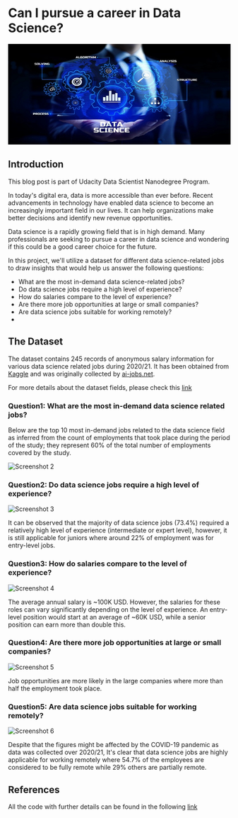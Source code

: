 # Can I pursue a career in Data Science?

![Screenshot 1](https://github.com/mbahaay/course-name/blob/main/assets/Datascience.jpg)


## Introduction

This blog post is part of Udacity Data Scientist Nanodegree Program.

In today's digital era, data is more accessible than ever before. Recent advancements in technology have enabled data science to become an increasingly important field in our lives. It can help organizations make better decisions and identify new revenue opportunities.

Data science is a rapidly growing field that is in high demand. Many professionals are seeking to pursue a career in data science and wondering if this could be a good career choice for the future.

In this project, we'll utilize a dataset for different data science-related jobs to draw insights that would help us answer the following questions:

- What are the most in-demand data science-related jobs?
- Do data science jobs require a high level of experience?
- How do salaries compare to the level of experience?
- Are there more job opportunities at large or small companies?
- Are data science jobs suitable for working remotely?
- 
## The Dataset

The dataset contains 245 records of anonymous salary information for various data science related jobs during 2020/21. It has been obtained from [Kaggle](https://www.kaggle.com/datasets/saurabhshahane/data-science-jobs-salaries) and was originally collected by [ai-jobs.net](https://salaries.ai-jobs.net/).

For more details about the dataset fields, please check this [link](https://www.kaggle.com/datasets/saurabhshahane/data-science-jobs-salaries)

### Question1: What are the most in-demand data science related jobs?

Below are the top 10 most in-demand jobs related to the data science field as inferred from the count of employments that took place during the period of the study; they represent 60% of the total number of employments covered by the study.

![Screenshot 2](https://github.com/mbahaay/course-name/blob/main/assets/Plot1.jpeg)

### Question2: Do data science jobs require a high level of experience?

![Screenshot 3](https://github.com/mbahaay/course-name/blob/main/assets/Plot2.jpeg)

It can be observed that the majority of data science jobs (73.4%) required a relatively high level of experience (intermediate or expert level), however, it is still applicable for juniors where around 22% of employment was for entry-level jobs.

### Question3: How do salaries compare to the level of experience?

![Screenshot 4](https://github.com/mbahaay/course-name/blob/main/assets/Plot3_4.jpeg)

The average annual salary is ~100K USD. However, the salaries for these roles can vary significantly depending on the level of experience. An entry-level position would start at an average of ~60K USD, while a senior position can earn more than double this.

### Question4: Are there more job opportunities at large or small companies?

![Screenshot 5](https://github.com/mbahaay/course-name/blob/main/assets/Plot6.jpeg)

Job opportunities are more likely in the large companies where more than half the employment took place.

### Question5: Are data science jobs suitable for working remotely?

![Screenshot 6](https://github.com/mbahaay/course-name/blob/main/assets/Plot5.jpeg)

Despite that the figures might be affected by the COVID-19 pandemic as data was collected over 2020/21, It's clear that data science jobs are highly applicable for working remotely where 54.7% of the employees are considered to be fully remote while 29% others are partially remote.

## References
All the code with further details can be found in the following [link](https://github.com/mbahaay/Data-Science-Blog-Post-Projec)
